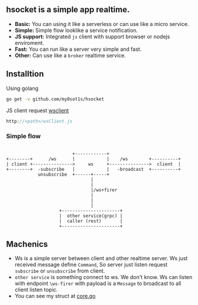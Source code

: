 ## hsocket is a simple app realtime.

* **Basic:** You can using it like a serverless or can use like a micro service.
* **Simple:** Simple flow looklike a service notification.
* **JS support:** Integrated `js` client with support browser or nodejs enviroment.
* **Fast:** You can run like a server very simple and fast.
* **Other:** Can use like a `broker` realtime service.

## Installtion
Using golang
``` sh
go get -v github.com/my0sot1s/hsocket
```

JS client request [wsclient](https://github.com/my0sot1s/hsocket/blob/master/wsClient.js)

``` js
http://<path>/wsClient.js
```
### Simple flow

```

                         +------------+
+--------+      /ws      |            |    /ws        +----------+
| client +--------------->     ws     +--------------->  client  |
+--------+  -subscribe   |            |   -broadcast  +----------+
            unsubscribe  +------+-----+
                                |
                                |
                                |/ws+firer
                                |
                                |
                                |
                    +----------------------+
                    |  other service(grpc) |
                    |  caller (rest)       |
                    +----------------------+
```

## Machenics

* Ws is a simple server between client and other realtime server. Ws just received message define `Command`, So server  just listen request `subscribe` or `unsubscribe` from client.
* `other service` is something connect to ws. We don't know.
Ws can listen with  endpoint `\ws-firer` with payload is a `Message` to broadcast to all client listen topic.
* You can see my struct at [core.go](https://github.com/my0sot1s/hsocket/blob/master/core.go)